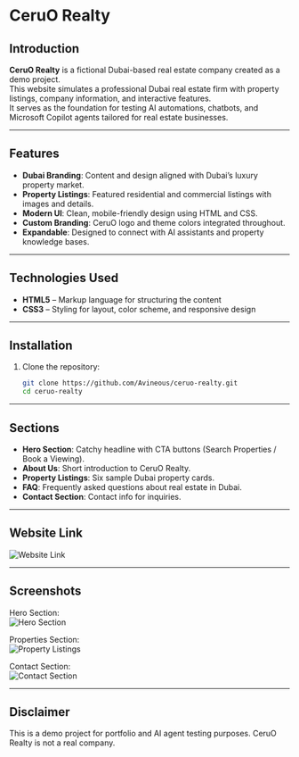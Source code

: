 # CeruO Realty

## Introduction
**CeruO Realty** is a fictional Dubai-based real estate company created as a demo project.  
This website simulates a professional Dubai real estate firm with property listings, company information, and interactive features.  
It serves as the foundation for testing AI automations, chatbots, and Microsoft Copilot agents tailored for real estate businesses.

---

## Features
- **Dubai Branding**: Content and design aligned with Dubai’s luxury property market.  
- **Property Listings**: Featured residential and commercial listings with images and details.  
- **Modern UI**: Clean, mobile-friendly design using HTML and CSS.  
- **Custom Branding**: CeruO logo and theme colors integrated throughout.  
- **Expandable**: Designed to connect with AI assistants and property knowledge bases.  

---

## Technologies Used
- **HTML5** – Markup language for structuring the content  
- **CSS3** – Styling for layout, color scheme, and responsive design  

---

## Installation
1. Clone the repository:  
   ```bash
   git clone https://github.com/Avineous/ceruo-realty.git
   cd ceruo-realty

---

## Sections
- **Hero Section**: Catchy headline with CTA buttons (Search Properties / Book a Viewing).  
- **About Us**: Short introduction to CeruO Realty.  
- **Property Listings**: Six sample Dubai property cards.  
- **FAQ**: Frequently asked questions about real estate in Dubai.  
- **Contact Section**: Contact info for inquiries.

---

## Website Link
![Website Link](https://ceruo-realty.netlify.app/)

---

## Screenshots
Hero Section:  
![Hero Section](/images/screenshots/hero.svg)

Properties Section:  
![Property Listings](/images/screenshots/properties.svg)

Contact Section:  
![Contact Section](/images/screenshots/contact.svg)

---

## Disclaimer
This is a demo project for portfolio and AI agent testing purposes.
CeruO Realty is not a real company.
